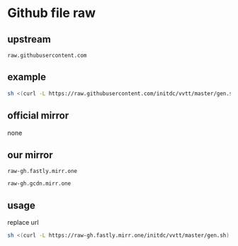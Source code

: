 # Github file raw

## upstream

`raw.githubusercontent.com`

## example

```sh
sh <(curl -L https://raw.githubusercontent.com/initdc/vvtt/master/gen.sh)
```

## official mirror

none

## our mirror

`raw-gh.fastly.mirr.one`

`raw-gh.gcdn.mirr.one`

## usage

replace url

```sh
sh <(curl -L https://raw-gh.fastly.mirr.one/initdc/vvtt/master/gen.sh)
```
